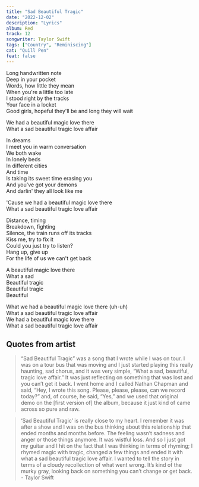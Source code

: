 ```yaml
---
title: "Sad Beautiful Tragic"
date: "2022-12-02"
description: "Lyrics"
album: Red
track: 12
songwriter: Taylor Swift
tags: ["Country", "Reminiscing"]
cat: "Quill Pen"
feat: false
---
```


<p className="verse-one">
Long handwritten note <br />
Deep in your pocket <br />
Words, how little they mean <br />
When you're a little too late <br />
I stood right by the tracks <br />
Your face in a locket <br />
Good girls, hopeful they'll be and long they will wait <br />
</p>
<p className="chorus">
We had a beautiful magic love there <br />
What a sad beautiful tragic love affair <br />
</p>
<p className="verse-two">
In dreams <br />
I meet you in warm conversation <br />
We both wake <br />
In lonely beds <br />
In different cities <br />
And time <br />
Is taking its sweet time erasing you <br />
And you've got your demons <br />
And darlin' they all look like me <br />
</p>
<p className="chorus">
'Cause we had a beautiful magic love there <br />
What a sad beautiful tragic love affair <br />
</p>
<p className="bridge">
Distance, timing <br />
Breakdown, fighting <br />
Silence, the train runs off its tracks <br />
Kiss me, try to fix it <br />
Could you just try to listen? <br />
Hang up, give up <br />
For the life of us we can't get back <br />
</p>
<p className="chorus">
A beautiful magic love there <br />
What a sad <br />
Beautiful tragic <br />
Beautiful tragic <br />
Beautiful <br />
</p>
<p className="chorus">
What we had a beautiful magic love there (uh-uh) <br />
What a sad beautiful tragic love affair <br />
We had a beautiful magic love there <br />
What a sad beautiful tragic love affair <br />
</p>

## Quotes from artist

<blockquote cite="https://www.youtube.com/watch?v=Xj1WllQRkxo">
“Sad Beautiful Tragic” was a song that I wrote while I was on tour. I was on a tour bus that was moving and I just started playing this really haunting, sad chorus, and it was very simple, “What a sad, beautiful, tragic love affair.” It was just reflecting on something that was lost and you can’t get it back. I went home and I called Nathan Chapman and said, “Hey, I wrote this song. Please, please, please, can we record today?” and, of course, he said, “Yes,” and we used that original demo on the [first version of] the album, because it just kind of came across so pure and raw.
</blockquote>
<blockquote cite="https://www.billboard.com/music/music-news/taylor-swift-qa-the-risks-of-red-and-the-joys-of-being-22-474565/">
‘Sad Beautiful Tragic’ is really close to my heart. I remember it was after a show and I was on the bus thinking about this relationship that ended months and months before. The feeling wasn’t sadness and anger or those things anymore. It was wistful loss. And so I just got my guitar and I hit on the fact that I was thinking in terms of rhyming; I rhymed magic with tragic, changed a few things and ended it with what a sad beautiful tragic love affair. I wanted to tell the story in terms of a cloudy recollection of what went wrong. It’s kind of the murky gray, looking back on something you can’t change or get back. - Taylor Swift
</blockquote>
